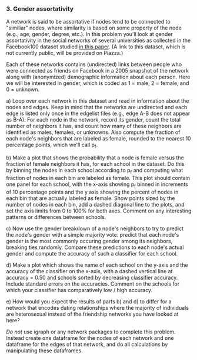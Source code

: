 ### 3. Gender assortativity

A network is said to be assortative if nodes tend to be connected to "similiar" nodes, where similarity is based on some property of the node (e.g., age, gender, degree, etc.). In this problem you'll look at gender assortativity in the social networks of several universities as collected in the Facebook100 dataset studied [in this paper](https://www.sciencedirect.com/science/article/pii/S0378437111009186). (A link to this dataset, which is not currently public, will be provided on Piazza.)

Each of these networks contains (undirected) links between people who were connected as friends on Facebook in a 2005 snapshot of the network along with (anonymized) demographic information about each person. Here we will be interested in gender, which is coded as 1 = male, 2 = female, and 0 = unknown.

a) Loop over each network in this dataset and read in information about the nodes and edges. Keep in mind that the networks are undirected and each edge is listed only once in the edgelist files (e.g., edge A-B does not appear as B-A). For each node in the network, record its gender, count the total number of neighbors it has, and count how many of these neighbors are identified as males, females, or unknowns. Also compute the fraction of each node's neighbors that are labeled as female, rounded to the nearest 10 percentage points, which we'll call p<sub>f</sub>.

b) Make a plot that shows the probability that a node is female versus the fraction of female neighbors it has, for each school in the dataset. Do this by binning the nodes in each school according to p<sub>f</sub> and computing what fraction of nodes in each bin are labeled as female. This plot should contain one panel for each school, with the x-axis showing p<sub>f</sub> binned in increments of 10 percentage points and the y axis showing the percent of nodes in each bin that are actually labeled as female. Show points sized by the number of nodes in each bin, add a dashed diagonal line to the plots, and set the axis limits from 0 to 100% for both axes. Comment on any interesting patterns or differences between schools.

c) Now use the gender breakdown of a node's neighbors to try to predict the node's gender with a simple majority vote: predict that each node's gender is the most commonly occuring gender among its neighbors, breaking ties randomly. Compare these predictions to each node's actual gender and compute the accuracy of such a classifier for each school.

d) Make a plot which shows the name of each school on the y-axis and the accuracy of the classifier on the x-axis, with a dashed vertical line at accuracy = 0.50 and schools sorted by decreasing classifier accuracy. Include standard errors on the accuracies. Comment on the schools for which your classifier has comparatively low / high accuracy.

e) How would you expect the results of parts b) and d) to differ for a network that encodes dating relationships where the majority of individuals are heterosexual instead of the friendship networks you have looked at here?

*Do not* use igraph or any network packages to complete this problem. Instead create one dataframe for the nodes of each network and one dataframe for the edges of that network, and do all calculations by manipulating these dataframes.
